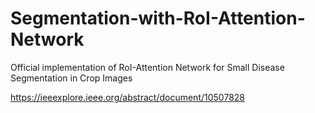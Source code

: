 # Segmentation-with-RoI-Attention-Network
Official implementation of RoI-Attention Network for Small Disease Segmentation in Crop Images

https://ieeexplore.ieee.org/abstract/document/10507828
